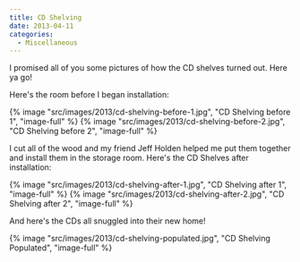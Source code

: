 ```yaml
---
title: CD Shelving
date: 2013-04-11
categories: 
  - Miscellaneous
---
```


I promised all of you some pictures of how the CD shelves turned out. Here ya go!

Here's the room before I began installation:

{% image "src/images/2013/cd-shelving-before-1.jpg", "CD Shelving before 1", "image-full" %}
{% image "src/images/2013/cd-shelving-before-2.jpg", "CD Shelving before 2", "image-full" %}

I cut all of the wood and my friend Jeff Holden helped me put them together and install them in the storage room. Here's the CD Shelves after installation:

{% image "src/images/2013/cd-shelving-after-1.jpg", "CD Shelving after 1", "image-full" %}
{% image "src/images/2013/cd-shelving-after-2.jpg", "CD Shelving after 2", "image-full" %}

And here's the CDs all snuggled into their new home!

{% image "src/images/2013/cd-shelving-populated.jpg", "CD Shelving Populated", "image-full" %}
